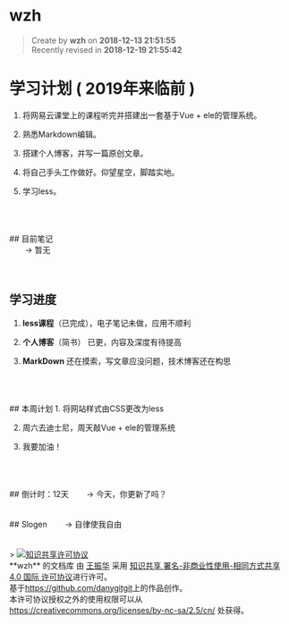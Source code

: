 wzh
===

> Create by **wzh** on **2018-12-13 21:51:55**  
> Recently revised in **2018-12-19 21:55:42**

# 学习计划 ( 2019年来临前 )

1. 将网易云课堂上的课程听完并搭建出一套基于Vue + ele的管理系统。

2. 熟悉Markdown编辑。

3. 搭建个人博客，并写一篇原创文章。

4. 将自己手头工作做好。仰望星空，脚踏实地。

5. 学习less。
<br>
<br>
<br>
## 目前笔记
<br>
&emsp;&emsp;-> 暂无
<br>
<br>
<br>

## 学习进度
1. **less课程**（已完成），电子笔记未做，应用不顺利

2. **个人博客**（简书） 已更，内容及深度有待提高

3.  **MarkDown** 还在摸索，写文章应没问题，技术博客还在构思
<br>
<br>
<br>
## 本周计划
1. 将网站样式由CSS更改为less

2. 周六去迪士尼，周天敲Vue + ele的管理系统

3. 我要加油！
<br>
<br>
<br>
## 倒计时：12天
&emsp;&emsp;-> 今天，你更新了吗？
<br>
<br>
<br>
## Slogen
&emsp;&emsp;-> 自律使我自由
<br>
<br>
<br>
> <a rel="license" href="http://creativecommons.org/licenses/by-nc-sa/4.0/"><img alt="知识共享许可协议" style="border-width:0" src="https://i.creativecommons.org/l/by-nc-sa/4.0/88x31.png" /></a><br /><a xmlns:dct="http://purl.org/dc/terms/" property="dct:title">**wzh** 的文档库</a> 由 <a xmlns:cc="http://creativecommons.org/ns#" href="wzh" property="cc:attributionName" rel="cc:attributionURL">王振华</a> 采用 <a rel="license" href="http://creativecommons.org/licenses/by-nc-sa/4.0/">知识共享 署名-非商业性使用-相同方式共享 4.0 国际 许可协议</a>进行许可。<br />基于<a xmlns:dct="http://purl.org/dc/terms/" href="https://github.com/danygitgit" rel="dct:source">https://github.com/danygitgit</a>上的作品创作。<br />本许可协议授权之外的使用权限可以从 <a xmlns:cc="http://creativecommons.org/ns#" href="https://creativecommons.org/licenses/by-nc-sa/2.5/cn/" rel="cc:morePermissions">https://creativecommons.org/licenses/by-nc-sa/2.5/cn/</a> 处获得。